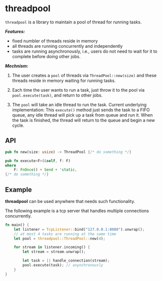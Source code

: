 threadpool
===

`threadpool` is a library to maintain a pool of thread
for running tasks.

***Features:***

* fixed numbler of threads reside in memory
* all threads are running concurrently and independently
* tasks are running asynchronously, i.e., users do not need to
wait for it to complete before doing other jobs. 

***Mechnism:***

1. The user creates a `pool` of threads via `ThreadPool::new(size)`
and these threads reside in memory waiting for running tasks.

2. Each time the user wants to run a task, just throw it to
the pool via `pool.execute(task)`, and return
to other jobs.

3. The `pool` will take an idle thread to run the task.
Current underlying implementation:
This `execute()` method just sends the task to a FIFO queue,
any idle thread will pick up a task from queue and run it.
When the task is finished, the thread will return to the queue
and begin a new cycle.

API
---

```rust
pub fn new(size: usize) -> ThreadPool {/* do something */}

pub fn execute<F>(&self, f: F)
where
    F: FnOnce() + Send + 'static,
{/* do something */}
```

Example
---

**threadpool** can be used anywhere that needs such functionality.

The following example is a tcp server that handles multiple connections
concurrently.

```rust
fn main() {
    let listener = TcpListener::bind("127.0.0.1:8080").unwrap();
    // at most 4 tasks are running at the same time
    let pool = threadpool::ThreadPool::new(4);

    for stream in listener.incoming() {
        let stream = stream.unwrap();

        let task = || handle_connection(stream);
        pool.execute(task); // asynchronously
    }
}
```

